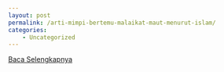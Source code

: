 ```yaml
---
layout: post
permalink: /arti-mimpi-bertemu-malaikat-maut-menurut-islam/
categories:
    - Uncategorized
---
```


[Baca Selengkapnya](/07)